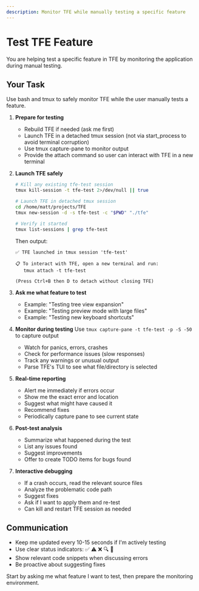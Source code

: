 ```yaml
---
description: Monitor TFE while manually testing a specific feature
---
```


# Test TFE Feature

You are helping test a specific feature in TFE by monitoring the application during manual testing.

## Your Task

Use bash and tmux to safely monitor TFE while the user manually tests a feature.

1. **Prepare for testing**
   - Rebuild TFE if needed (ask me first)
   - Launch TFE in a detached tmux session (not via start_process to avoid terminal corruption)
   - Use tmux capture-pane to monitor output
   - Provide the attach command so user can interact with TFE in a new terminal

2. **Launch TFE safely**
   ```bash
   # Kill any existing tfe-test session
   tmux kill-session -t tfe-test 2>/dev/null || true

   # Launch TFE in detached tmux session
   cd /home/matt/projects/TFE
   tmux new-session -d -s tfe-test -c "$PWD" "./tfe"

   # Verify it started
   tmux list-sessions | grep tfe-test
   ```

   Then output:
   ```
   ✅ TFE launched in tmux session 'tfe-test'

   📋 To interact with TFE, open a new terminal and run:
      tmux attach -t tfe-test

   (Press Ctrl+B then D to detach without closing TFE)
   ```

3. **Ask me what feature to test**
   - Example: "Testing tree view expansion"
   - Example: "Testing preview mode with large files"
   - Example: "Testing new keyboard shortcuts"

4. **Monitor during testing**
   Use `tmux capture-pane -t tfe-test -p -S -50` to capture output
   - Watch for panics, errors, crashes
   - Check for performance issues (slow responses)
   - Track any warnings or unusual output
   - Parse TFE's TUI to see what file/directory is selected

5. **Real-time reporting**
   - Alert me immediately if errors occur
   - Show me the exact error and location
   - Suggest what might have caused it
   - Recommend fixes
   - Periodically capture pane to see current state

6. **Post-test analysis**
   - Summarize what happened during the test
   - List any issues found
   - Suggest improvements
   - Offer to create TODO items for bugs found

7. **Interactive debugging**
   - If a crash occurs, read the relevant source files
   - Analyze the problematic code path
   - Suggest fixes
   - Ask if I want to apply them and re-test
   - Can kill and restart TFE session as needed

## Communication

- Keep me updated every 10-15 seconds if I'm actively testing
- Use clear status indicators: ✅ ⚠️ ❌ 🔍 🐛
- Show relevant code snippets when discussing errors
- Be proactive about suggesting fixes

Start by asking me what feature I want to test, then prepare the monitoring environment.
